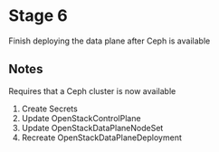 # Stage 6

Finish deploying the data plane after Ceph is available

## Notes

Requires that a Ceph cluster is now available

1. Create Secrets
2. Update OpenStackControlPlane
3. Update OpenStackDataPlaneNodeSet
4. Recreate OpenStackDataPlaneDeployment
